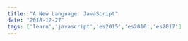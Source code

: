 ```yaml
---
title: "A New Language: JavaScript"
date: "2018-12-27"
tags: ['learn','javascript','es2015','es2016','es2017']
---
```



